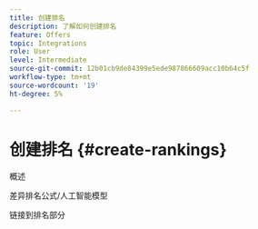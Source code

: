 ```yaml
---
title: 创建排名
description: 了解如何创建排名
feature: Offers
topic: Integrations
role: User
level: Intermediate
source-git-commit: 12b01cb9de84399e5ede987866609acc10b64c5f
workflow-type: tm+mt
source-wordcount: '19'
ht-degree: 5%

---
```


# 创建排名 {#create-rankings}

概述

差异排名公式/人工智能模型

链接到排名部分
